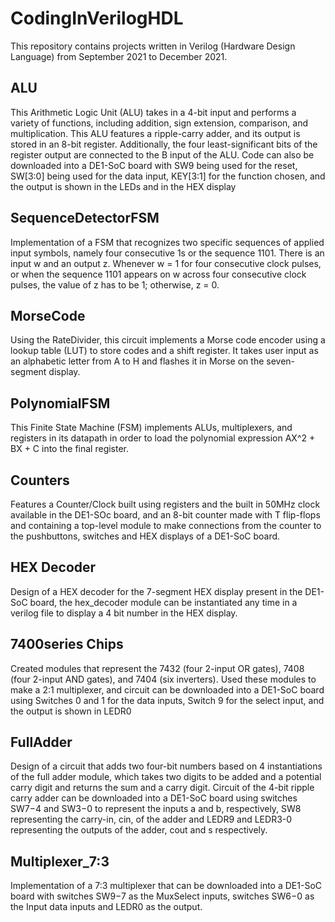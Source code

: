 # CodingInVerilogHDL

This repository contains projects written in Verilog (Hardware Design Language) from September 2021 to December 2021.

## ALU
This Arithmetic Logic Unit (ALU) takes in a 4-bit input and performs a variety of functions, including addition, sign extension, comparison, and multiplication. This ALU features a ripple-carry adder, and its output is stored in an 8-bit register. Additionally, the four least-significant bits of the register output are connected to the B input of the ALU. Code can also be downloaded into a DE1-SoC board with SW9 being used for the reset, SW[3:0] being used for the data input, KEY[3:1] for the function chosen, and the output is shown in the LEDs and in the HEX display

## SequenceDetectorFSM
Implementation of a FSM that recognizes two specific sequences of applied input symbols, namely four consecutive 1s or the sequence 1101. There is an input w and an output z.
Whenever w = 1 for four consecutive clock pulses, or when the sequence 1101 appears on w across four consecutive clock pulses, the value of z has to be 1; otherwise, z = 0. 

## MorseCode
Using the RateDivider, this circuit implements a Morse code encoder using a lookup table (LUT) to store codes and a shift register. It takes user input as an alphabetic letter from A to H and flashes it in Morse on the seven-segment display.

## PolynomialFSM
This Finite State Machine (FSM) implements ALUs, multiplexers, and registers in its datapath in order to load the polynomial expression AX^2 + BX + C into the final register.

## Counters
Features a Counter/Clock built using registers and the built in 50MHz clock available in the DE1-SOc board, and an 8-bit counter made with T flip-flops and containing a top-level module to make connections from the counter to the pushbuttons, switches and HEX displays of a DE1-SoC board.

## HEX Decoder
Design of a HEX decoder for the 7-segment HEX display present in the DE1-SoC board, the hex_decoder module can be instantiated any time in a verilog file to display a 4 bit number in the HEX display.

## 7400series Chips
Created modules that represent the 7432 (four 2-input OR gates), 7408 (four 2-input AND gates), and 7404 (six inverters). Used these modules to make a 2:1 multiplexer, and circuit can be downloaded into a DE1-SoC board using Switches 0 and 1 for the data inputs, Switch 9 for the select input, and the output is shown in LEDR0


## FullAdder
Design of a circuit that adds two four-bit numbers based on 4 instantiations of the full adder module, which takes two digits to be added and a potential carry digit and returns the sum and a carry digit. Circuit of the 4-bit ripple carry adder can be downloaded into a DE1-SoC board using switches SW7−4 and SW3−0 to represent the inputs
a and b, respectively, SW8 representing the carry-in, cin, of the adder and LEDR9 and LEDR3-0 representing the outputs
of the adder, cout and s respectively.

## Multiplexer_7:3
Implementation of a 7:3 multiplexer that can be downloaded into a DE1-SoC board with switches SW9−7  as the MuxSelect inputs, switches SW6−0 as the Input data inputs and LEDR0 as the output.


